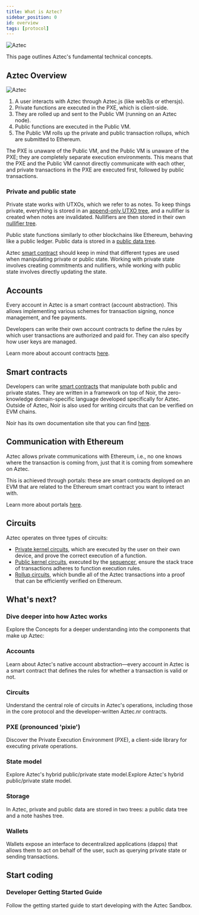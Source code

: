 ```yaml
---
title: What is Aztec?
sidebar_position: 0
id: overview
tags: [protocol]
---
```


![Aztec](https://research.tokenmetrics.com/wp-content/uploads/2023/08/Aztec-Research-scaled.jpg)

This page outlines Aztec's fundamental technical concepts.

## Aztec Overview

![Aztec](https://docs.aztec.network/assets/images/how-does-aztec-work-bdd89644f75b23c05bc0e7e04d7a5bb9.webp)

1. A user interacts with Aztec through Aztec.js (like web3js or ethersjs).
2. Private functions are executed in the PXE, which is client-side.
3. They are rolled up and sent to the Public VM (running on an Aztec node).
4. Public functions are executed in the Public VM.
5. The Public VM rolls up the private and public transaction rollups, which are submitted to Ethereum.

The PXE is unaware of the Public VM, and the Public VM is unaware of the PXE; they are completely separate execution environments. 
This means that the PXE and the Public VM cannot directly communicate with each other, and private transactions in the PXE are executed first, followed by public transactions.

### Private and public state

Private state works with UTXOs, which we refer to as notes. To keep things private, everything is stored in an [append-only UTXO tree](./concepts/storage/trees/index.md), and a nullifier is created when notes are invalidated. Nullifiers are then stored in their own [nullifier tree](./concepts/storage/trees/index.md).

Public state functions similarly to other blockchains like Ethereum, behaving like a public ledger. Public data is stored in a [public data tree](./concepts/storage/trees/index.md#public-state-tree).

Aztec [smart contract](./smart_contracts_overview.md) should keep in mind that different types are used when manipulating private or public state. Working with private state involves creating commitments and nullifiers, while working with public state involves directly updating the state.

## Accounts

Every account in Aztec is a smart contract (account abstraction). This allows implementing various schemes for transaction signing, nonce management, and fee payments.

Developers can write their own account contracts to define the rules by which user transactions are authorized and paid for. They can also specify how user keys are managed.

Learn more about account contracts [here](./concepts/accounts/index.md).

## Smart contracts

Developers can write [smart contracts](./smart_contracts_overview.md) that manipulate both public and private states. They are written in a framework on top of Noir, the zero-knowledge domain-specific language developed specifically for Aztec. Outside of Aztec, Noir is also used for writing circuits that can be verified on EVM chains.

Noir has its own documentation site that you can find [here](https://noir-lang.org).

## Communication with Ethereum

Aztec allows private communications with Ethereum, i.e., no one knows where the transaction is coming from, just that it is coming from somewhere on Aztec.

This is achieved through portals: these are smart contracts deployed on an EVM that are related to the Ethereum smart contract you want to interact with.

Learn more about portals [here](../protocol-specs/l1-smart-contracts/index.md).

## Circuits

Aztec operates on three types of circuits:

- [Private kernel circuits](../aztec/concepts/circuits/kernels/private_kernel.md), which are executed by the user on their own device, and prove the correct execution of a function.
- [Public kernel circuits](../aztec/concepts/circuits/kernels/public_kernel.md),  executed by the [sequencer](./network/sequencer/index.md), ensure the stack trace of transactions adheres to function execution rules.
- [Rollup circuits](../aztec/concepts/circuits/index.md), which bundle all of the Aztec transactions into a proof that can be efficiently verified on Ethereum.

## What's next?

### Dive deeper into how Aztec works

Explore the Concepts for a deeper understanding into the components that make up Aztec:

<div className="card-container">

  <Card shadow='tl' link='/aztec/concepts/accounts'>
    <CardHeader>
      <h3>Accounts</h3>
    </CardHeader>
    <CardBody>
    Learn about Aztec's native account abstraction—every account in Aztec is a smart contract that defines the rules for whether a transaction is valid or not.
    </CardBody>
  </Card>

  <Card shadow='tl' link='/aztec/concepts/circuits'>
    <CardHeader>
      <h3>Circuits</h3>
    </CardHeader>
    <CardBody>
      Understand the central role of circuits in Aztec's operations, including those in the core protocol and the developer-written Aztec.nr contracts.
    </CardBody>
  </Card>

  <Card shadow='tl' link='/aztec/concepts/pxe'>
    <CardHeader>
      <h3>PXE (pronounced 'pixie')</h3>
    </CardHeader>
    <CardBody>
     Discover the Private Execution Environment (PXE), a client-side library for executing private operations.
    </CardBody>
  </Card>

   <Card shadow='tl' link='/aztec/concepts/state_model'>
    <CardHeader>
      <h3>State model</h3>
    </CardHeader>
    <CardBody>
     Explore Aztec's hybrid public/private state model.Explore Aztec's hybrid public/private state model.
    </CardBody>
  </Card>

  <Card shadow='tl' link='/aztec/concepts/storage'>
    <CardHeader>
      <h3>Storage</h3>
    </CardHeader>
    <CardBody>
     In Aztec, private and public data are stored in two trees: a public data tree and a note hashes tree.
    </CardBody>
  </Card>

  <Card shadow='tl' link='/aztec/concepts/wallets'>
    <CardHeader>
      <h3>Wallets</h3>
    </CardHeader>
    <CardBody>
    Wallets expose an interface to decentralized applications (dapps) that allows them to act on behalf of the user, such as querying private state or sending transactions.
    </CardBody>
  </Card>

</div>

## Start coding

<div>
 <Card shadow='tl' link='/guides/developer_guides/getting_started'>
    <CardHeader>
      <h3>Developer Getting Started Guide</h3>
    </CardHeader>
    <CardBody>
      Follow the getting started guide to start developing with the Aztec Sandbox.
    </CardBody>
  </Card>
</div>
